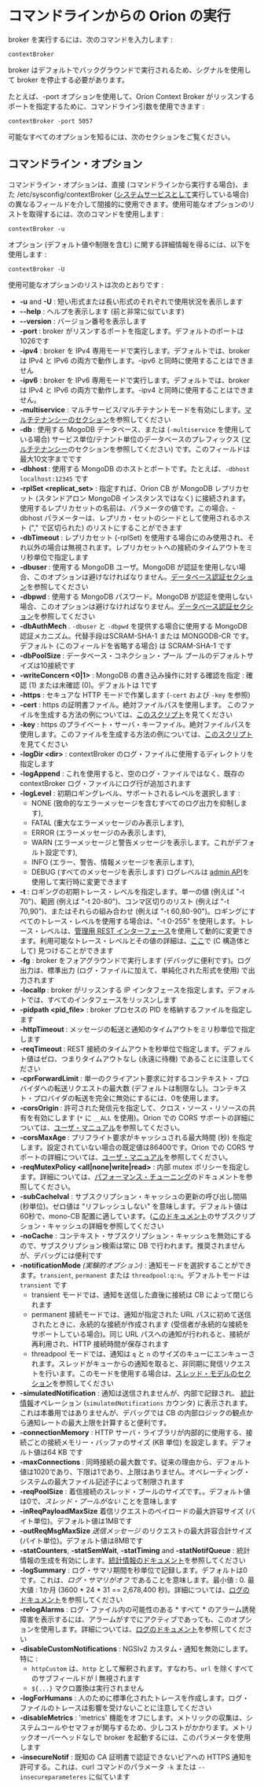 # コマンドラインからの Orion の実行

broker を実行するには、次のコマンドを入力します :

    contextBroker

broker はデフォルトでバックグラウンドで実行されるため、シグナルを使用して broker を停止する必要があります。

たとえば、-port オプションを使用して、Orion Context Broker がリッスンするポートを指定するために、コマンドライン引数を使用できます :

    contextBroker -port 5057

可能なすべてのオプションを知るには、次のセクションをご覧ください。

## コマンドライン・オプション

コマンドライン・オプションは、直接 (コマンドラインから実行する場合)、また /etc/sysconfig/contextBroker ([システムサービスとして](running.md)実行している場合) の異なるフィールドを介して間接的に使用できます。使用可能なオプションのリストを取得するには、次のコマンドを使用します :

    contextBroker -u

オプション (デフォルト値や制限を含む) に関する詳細情報を得るには、以下を使用します :

    contextBroker -U

使用可能なオプションのリストは次のとおりです :

-   **-u** and **-U** : 短い形式または長い形式のそれぞれで使用状況を表示します
-   **--help** : ヘルプを表示します (前と非常に似ています)
-   **--version** : バージョン番号を表示します
-   **-port <port>** : broker がリスンするポートを指定します。デフォルトのポートは1026です
-   **-ipv4** : broker を IPv4 専用モードで実行します。デフォルトでは、broker は IPv4 と IPv6 の両方で動作します。-ipv6 と同時に使用することはできません
-   **-ipv6** : broker を IPv6 専用モードで実行します。デフォルトでは、broker は IPv4 と IPv6 の両方で動作します。-ipv4 と同時に使用することはできません。
-   **-multiservice** : マルチサービス/マルチテナントモードを有効にします。[マルチテナンシーのセクション](../user/multitenancy.md)を参照してください
-   **-db <db>** : 使用する MogoDB データベース、または (`-multiservice` を使用している場合) サービス単位/テナント単位のデータベースのプレフィックス ([マルチテナンシー](../user/multitenancy.md)のセクションを参照してください) です。このフィールドは最大10文字までです
-   **-dbhost <host>** : 使用する MongoDB のホストとポートです。たとえば、`-dbhost localhost:12345` です
-   **-rplSet <replicat_set>** : 指定すれば、Orion CB が MongoDB レプリカセット (スタンドアロン MongoDB インスタンスではなく) に接続されます。使用するレプリカセットの名前は、パラメータの値です。この場合、-dbhost パラメーターは、レプリカ・セットのシードとして使用されるホスト ("," で区切られた) のリストにすることができます
-   **-dbTimeout <interval>** : レプリカセット (-rplSet) を使用する場合にのみ使用され、それ以外の場合は無視されます。レプリカセットへの接続のタイムアウトをミリ秒単位で指定します
-   **-dbuser <user>** : 使用する MongoDB ユーザ。MongoDB が認証を使用しない場合、このオプションは避けなければなりません。[データベース認証セクション](database_admin.md#database-authorization)を参照してください
-   **-dbpwd <pass>** : 使用する MongoDB パスワード。MongoDB が認証を使用しない場合、このオプションは避けなければなりません。[データベース認証セクション](database_admin.md#database-authorization)を参照してください
-   **-dbAuthMech <mechanism>**. `-dbuser` と `-dbpwd` を提供する場合に使用する MongoDB
    認証メカニズム。代替手段はSCRAM-SHA-1 または MONGODB-CR です。デフォルト
    (このフィールドを省略する場合) は SCRAM-SHA-1 です
-   **-dbPoolSize <size>** : データベース・コネクション・プール プールのデフォルトサイズは10接続です
-   **-writeConcern <0|1>** : MongoDB の書き込み操作に対する確認を指定 : 確認 (1) または未確認 (0)。デフォルトは 1です
-   **-https** : セキュアな HTTP モードで作業します (`-cert` および `-key` を参照)
-   **-cert** : https の証明書ファイル。絶対ファイルパスを使用します。 このファイルを生成する方法の例については、[このスクリプト](https://github.com/telefonicaid/fiware-orion/blob/master/test/functionalTest/httpsPrepare.sh)を見てください
-   **-key** : https のプライベート・サーバ・キーファイル。絶対ファイルパスを使用します。このファイルを生成する方法の例については、[このスクリプト](https://github.com/telefonicaid/fiware-orion/blob/master/test/functionalTest/httpsPrepare.sh)を見てください
-   **-logDir <dir\>** : contextBroker のログ・ファイルに使用するディレクトリを指定します
-   **-logAppend** : これを使用すると、空のログ・ファイルではなく、既存の contextBroker ログ・ファイルにログ行が追加されます
-   **-logLevel** : 初期ロギングレベル、サポートされるレベルを選択します :
    - NONE    (致命的なエラーメッセージを含むすべてのログ出力を抑制します),
    - FATAL   (重大なエラーメッセージのみ表示します),
    - ERROR   (エラーメッセージのみ表示します),
    - WARN    (エラーメッセージと警告メッセージを表示します。これがデフォルト設定です),
    - INFO    (エラー、警告、情報メッセージを表示します),
    - DEBUG   (すべてのメッセージを表示します)
    ログレベルは [admin API](management_api.md)を使用して実行時に変更できます
-   **-t <trace level>** : ロギングの初期トレース・レベルを指定します。単一の値 (例えば "-t 70")、範囲 (例えば "-t 20-80")、コンマ区切りのリスト (例えば "-t 70,90")、またはそれらの組み合わせ (例えば "-t 60,80-90")。ロギングにすべてのトレース・レベルを使用する場合は、"-t 0-255" を使用します。トレース・レベルは、[管理用 REST インターフェース](management_api.md)を使用して動的に変更できます。利用可能なトレース・レベルとその値の詳細は、[ここ](https://github.com/telefonicaid/fiware-orion/blob/master/src/lib/logMsg/traceLevels.h)で (C 構造体として) 見つけることができます 
-   **-fg** : broker をフォアグラウンドで実行します (デバッグに便利です)。ログ出力は、標準出力 (ログ・ファイルに加えて、単純化された形式を使用) で出力されます
-   **-localIp <ip>** : broker がリッスンする IP インタフェースを指定します。デフォルトでは、すべてのインタフェースをリッスンします
-   **-pidpath <pid_file>** : broker プロセスの PID を格納するファイルを指定します
-   **-httpTimeout <interval>** : メッセージの転送と通知のタイムアウトをミリ秒単位で指定します
-   **-reqTimeout <interval>** : REST 接続のタイムアウトを秒単位で指定します。デフォルト値はゼロ、つまりタイムアウトなし (永遠に待機) であることに注意してください
-   **-cprForwardLimit** : 単一のクライアント要求に対するコンテキスト・プロバイダへの転送リクエストの最大数 (デフォルトは制限なし)。コンテキスト・プロバイダの転送を完全に無効にするには、0を使用します。
-   **-corsOrigin <domain>** : 許可された発信元を指定して、クロス・ソース・リソースの共有を有効にします (`*` に `__ALL` を使用)。Orion での CORS サポートの詳細については、[ユーザ・マニュアル](../user/cors.md)を参照してください。
-   **-corsMaxAge <time>** : プリフライト要求がキャッシュされる最大時間 (秒) を指定します。設定されていない場合の既定値は86400です。Orion での CORS サポートの詳細については、[ユーザ・マニュアル](../user/cors.md)を参照してください。
-   **-reqMutexPolicy <all|none|write|read>** : 内部 mutex ポリシーを指定します。詳細については、[パフォーマンス・チューニング](perf_tuning.md#mutex-policy-impact-on-performance)のドキュメントを参照してください。
-   **-subCacheIval** : サブスクリプション・キャッシュの更新の呼び出し間隔 (秒単位)。ゼロ値は "リフレッシュしない" を意味します。デフォルト値は60秒で、mono-CB 配置に適しています。([このドキュメント](perf_tuning.md#subscription-cache)のサブスクリプション・キャッシュの詳細を参照してください
-   **-noCache** : コンテキスト・サブスクリプション・キャッシュを無効にするので、サブスクリプション検索は常に DB で行われます。推奨されませんが、デバッグには便利です
-   **-notificationMode** *(実験的オプション)* : 通知モードを選択することができます。`transient`, `permanent` または `threadpool:q:n`。デフォルトモードは `transient` です
    * transient モードでは、通知を送信した直後に接続は CB によって閉じられます
    * permanent 接続モードでは、通知が指定された URL パスに初めて送信されたときに、永続的な接続が作成されます (受信者が永続的な接続をサポートしている場合)。同じ URL パスへの通知が行われると、接続が再利用され、HTTP 接続時間が保存されます
    * threadpool モードでは、通知は `q` と `n` のサイズのキューにエンキューされます。スレッドがキューからの通知を取ると、非同期に発信リクエストを行います。このモードを使用する場合は、[スレッド・モデルのセクション](perf_tuning.md#orion)を参照してください
-   **-simulatedNotification** : 通知は送信されませんが、内部で記録され、 [統計情報](statistics.md)オペレーション (`simulatedNotifications` カウンタ) に表示されます。これは本番用ではありませんが、デバッグでは CB の内部ロジックの観点から通知レートの最大上限を計算すると便利です。
-   **-connectionMemory** : HTTP サーバ・ライブラリが内部的に使用する、接続ごとの接続メモリー・バッファのサイズ (KB 単位) を設定します。デフォルト値は64 KB です
-   **-maxConnections** : 同時接続の最大数です。従来の理由から、デフォルト値は1020であり、下限は1であり、上限はありません。オペレーティング・システムの最大ファイル記述子によって制限されます
-   **-reqPoolSize** : 着信接続のスレッド・プールのサイズです。。デフォルト値は0で、*スレッド・プールがない* ことを意味します
-   **-inReqPayloadMaxSize** 着信リクエストのペイロードの最大許容サイズ (バイト単位)。デフォルト値は1MBです
-   **-outReqMsgMaxSize** *送信メッセージ* のリクエストの最大許容合計サイズ (バイト単位)。デフォルト値は8MBです
-   **-statCounters**, **-statSemWait**, **-statTiming** and **-statNotifQueue** : 統計情報の生成を有効にします。[統計情報のドキュメント](statistics.md)を参照してください
-   **-logSummary** : ログ・サマリ期間を秒単位で記録します。デフォルトは0 です。これは、*ログ・サマリがオフ* であることを意味します。最小値 : 0. 最大値 : 1か月 (3600 * 24 * 31 == 2,678,400 秒)。詳細については、[ログのドキュメント](logs.md#summary-traces)を参照してください
-   **-relogAlarms** : ログ・ファイル内の可能性のある * すべて * のアラーム誘発障害を表示するには、アラームがすでにアクティブであっても、このオプションを使用します。詳細については、[ログのドキュメント](logs.md#alarms)を参照してください
-   **-disableCustomNotifications** : NGSIv2 カスタム・通知を無効にします。特に :
    * `httpCustom` は、`http` として解釈されます。すなわち、`url` を除くすべてのサブフィールドが l 無視されます
    * `${...}` マクロ置換は実行されません
-   **-logForHumans** : 人のために標準化されたトレースを作成します。ログ・ファイルのトレースは影響を受けないことに注意してください
-   **-disableMetrics** : 'metrics' 機能をオフにします。メトリックの収集は、システムコールやセマフォが関与するため、少しコストがかかります。メトリックオーバーヘッドなしで broker を起動するには、このパラメータを使用します
-   **-insecureNotif** : 既知の CA 証明書で認証できないピアへの HTTPS 通知を許可する。これは、curl コマンドのパラメータ `-k` または `--insecureparameteres` に似ています
